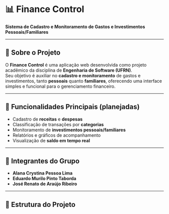 # 📊 Finance Control  
**Sistema de Cadastro e Monitoramento de Gastos e Investimentos Pessoais/Familiares**

---

## 📖 Sobre o Projeto
O **Finance Control** é uma aplicação web desenvolvida como projeto acadêmico da disciplina de **Engenharia de Software (UFRN)**.  
Seu objetivo é auxiliar no **cadastro e monitoramento** de gastos e investimentos, tanto **pessoais** quanto **familiares**, oferecendo uma interface simples e funcional para o gerenciamento financeiro.

---

## 🎯 Funcionalidades Principais (planejadas)
- Cadastro de **receitas** e **despesas**  
- Classificação de transações por **categorias**  
- Monitoramento de **investimentos pessoais/familiares**  
- Relatórios e gráficos de acompanhamento  
- Visualização de **saldo em tempo real**  

---

## 👥 Integrantes do Grupo
- **Alana Crystina Pessoa Lima**  
- **Eduardo Murilo Pinto Taborda**  
- **José Renato de Araújo Ribeiro**  

---

## 📂 Estrutura do Projeto

